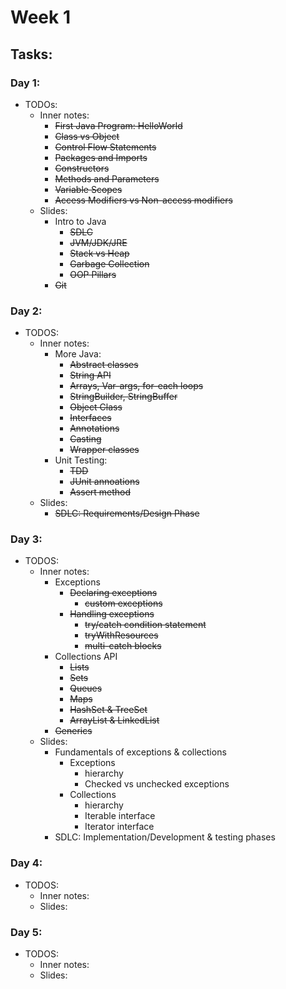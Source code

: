 # Week 1
## Tasks:
### Day 1:
- TODOs:
    - Inner notes:
        - ~~First Java Program: HelloWorld~~
        - ~~Class vs Object~~
        - ~~Control Flow Statements~~
        - ~~Packages and Imports~~
        - ~~Constructors~~
        - ~~Methods and Parameters~~
        - ~~Variable Scopes~~
        - ~~Access Modifiers vs Non-access modifiers~~
    - Slides:
        - Intro to Java
            - ~~SDLC~~
            - ~~JVM/JDK/JRE~~
            - ~~Stack vs Heap~~
            - ~~Garbage Collection~~
            - ~~OOP Pillars~~
        - ~~Git~~
### Day 2:
- TODOS:
    - Inner notes:
        - More Java:
            - ~~Abstract classes~~
            - ~~String API~~
            - ~~Arrays, Var-args, for-each loops~~
            - ~~StringBuilder, StringBuffer~~
            - ~~Object Class~~
            - ~~Interfaces~~
            - ~~Annotations~~
            - ~~Casting~~
            - ~~Wrapper classes~~
        - Unit Testing:
            - ~~TDD~~
            - ~~JUnit annoations~~
            - ~~Assert method~~
    - Slides:
        - ~~SDLC: Requirements/Design Phase~~
### Day 3:
- TODOS:
    - Inner notes:
        - Exceptions
            - ~~Declaring exceptions~~
                - ~~custom exceptions~~
            - ~~Handling exceptions~~
                - ~~try/catch condition statement~~
                - ~~tryWithResources~~
                - ~~multi-catch blocks~~
        - Collections API
            - ~~Lists~~
            - ~~Sets~~
            - ~~Queues~~
            - ~~Maps~~
            - ~~HashSet & TreeSet~~
            - ~~ArrayList & LinkedList~~
        - ~~Generics~~
    - Slides:
        - Fundamentals of exceptions & collections
            - Exceptions
                - hierarchy
                - Checked vs unchecked exceptions
            - Collections
                - hierarchy
                - Iterable interface
                - Iterator interface
        - SDLC: Implementation/Development & testing phases
### Day 4:
- TODOS:
    - Inner notes:
    - Slides:
### Day 5:
- TODOS:
    - Inner notes:
    - Slides: